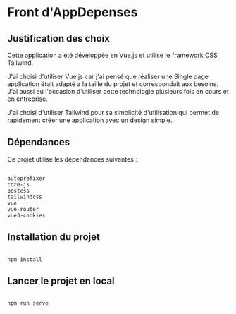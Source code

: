
# Front d'AppDepenses

## Justification des choix

Cette application a été développée en Vue.js et utilise le framework CSS Tailwind.

J'ai choisi d'utiliser Vue.js car j'ai pensé que réaliser une Single page application était adapté a la taille du projet et correspondait aux besoins. J'ai aussi eu l'occasion d'utiliser cette technologie plusieurs fois en cours et en entreprise.

J'ai choisi d'utiliser Tailwind pour sa simplicité d'utilisation qui permet de rapidement créer une application avec un design simple.

## Dépendances

Ce projet utilise les dépendances suivantes :
```

autoprefixer
core-js
postcss
tailwindcss
vue
vue-router
vue3-cookies

```


## Installation du projet

```

npm install

```

  

## Lancer le projet en local

```

npm run serve

```
